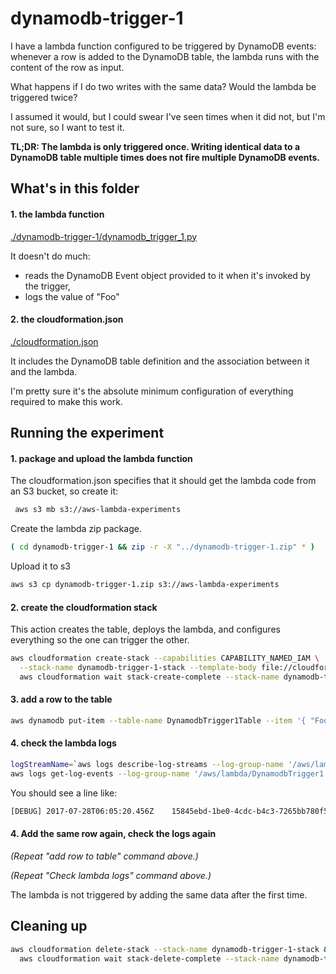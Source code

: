 # dynamodb-trigger-1

I have a lambda function configured to be triggered by DynamoDB events: whenever a row is added to the DynamoDB table, the lambda runs with the content of the row as input.

What happens if I do two writes with the same data? Would the lambda be triggered twice?

I assumed it would, but I could swear I've seen times when it did not, but I'm not sure, so I want to test it.

**TL;DR: The lambda is only triggered once. Writing identical data to a DynamoDB table multiple times does not fire multiple DynamoDB events.**

## What's in this folder

#### 1. the lambda function

[./dynamodb-trigger-1/dynamodb_trigger_1.py](./dynamodb-trigger-1/dynamodb_trigger_1.py)

It doesn't do much:

* reads the DynamoDB Event object provided to it when it's invoked by the trigger,
* logs the value of "Foo"

#### 2. the cloudformation.json

[./cloudformation.json](./cloudformation.json)

It includes the DynamoDB table definition and the association between it and the lambda.

I'm pretty sure it's the absolute minimum configuration of everything required to make this work.

## Running the experiment

#### 1. package and upload the lambda function

The cloudformation.json specifies that it should get the lambda code from an S3 bucket, so create it:
 
```bash
 aws s3 mb s3://aws-lambda-experiments
 ```

Create the lambda zip package.

```bash
( cd dynamodb-trigger-1 && zip -r -X "../dynamodb-trigger-1.zip" * )
```

Upload it to s3

```bash
aws s3 cp dynamodb-trigger-1.zip s3://aws-lambda-experiments
```

#### 2. create the cloudformation stack

This action creates the table, deploys the lambda, and configures everything so the one can trigger the other.

```bash
aws cloudformation create-stack --capabilities CAPABILITY_NAMED_IAM \
  --stack-name dynamodb-trigger-1-stack --template-body file://cloudformation.json && \
  aws cloudformation wait stack-create-complete --stack-name dynamodb-trigger-1-stack
```

#### 3. add a row to the table

```bash
aws dynamodb put-item --table-name DynamodbTrigger1Table --item '{ "Foo": { "S": "bar" } }'
```

#### 4. check the lambda logs

```bash
logStreamName=`aws logs describe-log-streams --log-group-name '/aws/lambda/DynamodbTrigger1' | jq -r '.logStreams[-1].logStreamName'`
aws logs get-log-events --log-group-name '/aws/lambda/DynamodbTrigger1' --log-stream-name "$logStreamName" | jq -r '.events[].message'
```

You should see a line like:

```bash
[DEBUG]	2017-07-28T06:05:20.456Z	15845ebd-1be0-4cdc-b4c3-7265bb780f51	foo: "bar"
```

#### 4. Add the same row again, check the logs again

*(Repeat "add row to table" command above.)*

*(Repeat "Check lambda logs" command above.)*

The lambda is not triggered by adding the same data after the first time.

## Cleaning up

```bash
aws cloudformation delete-stack --stack-name dynamodb-trigger-1-stack && \
  aws cloudformation wait stack-delete-complete --stack-name dynamodb-trigger-1-stack
```
